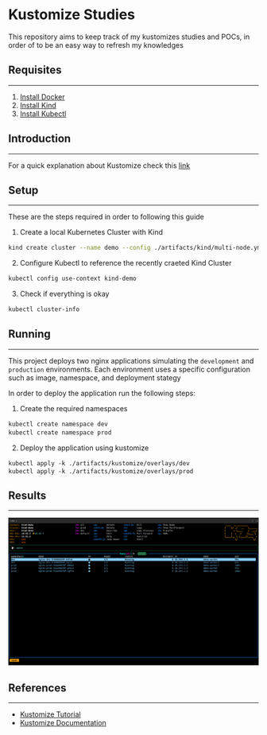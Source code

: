 # Kustomize Studies

This repository aims to keep track of my kustomizes studies and POCs, in order of to be an easy way to refresh my knowledges

## Requisites
---

1. [Install Docker](https://docs.docker.com/engine/install/ubuntu/)
2. [Install Kind](https://kind.sigs.k8s.io/docs/user/quick-start)
3. [Install Kubectl](https://kubernetes.io/docs/tasks/tools/install-kubectl-linux/)

## Introduction
---
For a quick explanation about Kustomize check this [link](./01-Introduction.md)

## Setup
---

These are the steps required in order to following this guide

1. Create a local Kubernetes Cluster with Kind
```bash
kind create cluster --name demo --config ./artifacts/kind/multi-node.yml
```

2. Configure Kubectl to reference the recently craeted Kind Cluster
```bash
kubectl config use-context kind-demo
```

3. Check if everything is okay
```bash
kubectl cluster-info
```

## Running
---

This project deploys two nginx applications simulating the `development` and `production` environments. Each environment uses a specific configuration such as image, namespace, and deployment stategy

In order to deploy the application run the following steps:

1. Create the required namespaces
```bash
kubectl create namespace dev
kubectl create namespace prod
```

2. Deploy the application using kustomize
```
kubectl apply -k ./artifacts/kustomize/overlays/dev
kubectl apply -k ./artifacts/kustomize/overlays/prod
```

## Results
---

![Results](./artifacts/pictures/Results.png)

## References
---

- [Kustomize Tutorial](https://devopscube.com/kustomize-tutorial/)
- [Kustomize Documentation](https://kubectl.docs.kubernetes.io/guides/)